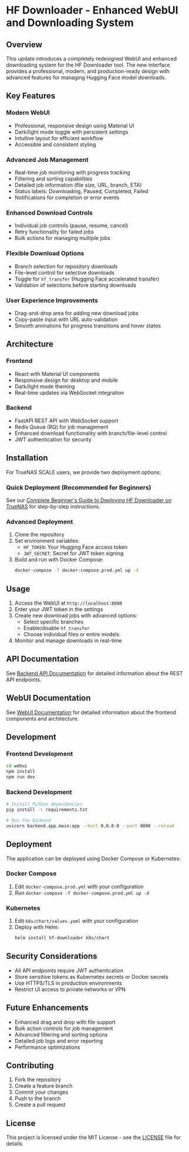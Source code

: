 # HF Downloader - Enhanced WebUI and Downloading System

## Overview

This update introduces a completely redesigned WebUI and enhanced downloading system for the HF Downloader tool. The new interface provides a professional, modern, and production-ready design with advanced features for managing Hugging Face model downloads.

## Key Features

### Modern WebUI
- Professional, responsive design using Material UI
- Dark/light mode toggle with persistent settings
- Intuitive layout for efficient workflow
- Accessible and consistent styling

### Advanced Job Management
- Real-time job monitoring with progress tracking
- Filtering and sorting capabilities
- Detailed job information (file size, URL, branch, ETA)
- Status labels: Downloading, Paused, Completed, Failed
- Notifications for completion or error events

### Enhanced Download Controls
- Individual job controls (pause, resume, cancel)
- Retry functionality for failed jobs
- Bulk actions for managing multiple jobs

### Flexible Download Options
- Branch selection for repository downloads
- File-level control for selective downloads
- Toggle for `hf_transfer` (Hugging Face accelerated transfer)
- Validation of selections before starting downloads

### User Experience Improvements
- Drag-and-drop area for adding new download jobs
- Copy-paste input with URL auto-validation
- Smooth animations for progress transitions and hover states

## Architecture

### Frontend
- React with Material UI components
- Responsive design for desktop and mobile
- Dark/light mode theming
- Real-time updates via WebSocket integration

### Backend
- FastAPI REST API with WebSocket support
- Redis Queue (RQ) for job management
- Enhanced download functionality with branch/file-level control
- JWT authentication for security

## Installation

For TrueNAS SCALE users, we provide two deployment options:

### Quick Deployment (Recommended for Beginners)
See our [Complete Beginner's Guide to Deploying HF Downloader on TrueNAS](BEGINNER_DEPLOY_GUIDE.md) for step-by-step instructions.

### Advanced Deployment
1. Clone the repository
2. Set environment variables:
   - `HF_TOKEN`: Your Hugging Face access token
   - `JWT_SECRET`: Secret for JWT token signing
3. Build and run with Docker Compose:
   ```bash
   docker-compose -f docker-compose.prod.yml up -d
   ```

## Usage

1. Access the WebUI at `http://localhost:8080`
2. Enter your JWT token in the settings
3. Create new download jobs with advanced options:
   - Select specific branches
   - Enable/disable `hf_transfer`
   - Choose individual files or entire models
4. Monitor and manage downloads in real-time

## API Documentation

See [Backend API Documentation](backend/README.md) for detailed information about the REST API endpoints.

## WebUI Documentation

See [WebUI Documentation](webui/README.md) for detailed information about the frontend components and architecture.

## Development

### Frontend Development
```bash
cd webui
npm install
npm run dev
```

### Backend Development
```bash
# Install Python dependencies
pip install -r requirements.txt

# Run the backend
uvicorn backend.app.main:app --host 0.0.0.0 --port 8000 --reload
```

## Deployment

The application can be deployed using Docker Compose or Kubernetes:

### Docker Compose
1. Edit `docker-compose.prod.yml` with your configuration
2. Run `docker-compose -f docker-compose.prod.yml up -d`

### Kubernetes
1. Edit `k8s/chart/values.yaml` with your configuration
2. Deploy with Helm:
   ```bash
   helm install hf-downloader k8s/chart
   ```

## Security Considerations

- All API endpoints require JWT authentication
- Store sensitive tokens as Kubernetes secrets or Docker secrets
- Use HTTPS/TLS in production environments
- Restrict UI access to private networks or VPN

## Future Enhancements

- Enhanced drag and drop with file support
- Bulk action controls for job management
- Advanced filtering and sorting options
- Detailed job logs and error reporting
- Performance optimizations

## Contributing

1. Fork the repository
2. Create a feature branch
3. Commit your changes
4. Push to the branch
5. Create a pull request

## License

This project is licensed under the MIT License - see the [LICENSE](LICENSE) file for details.